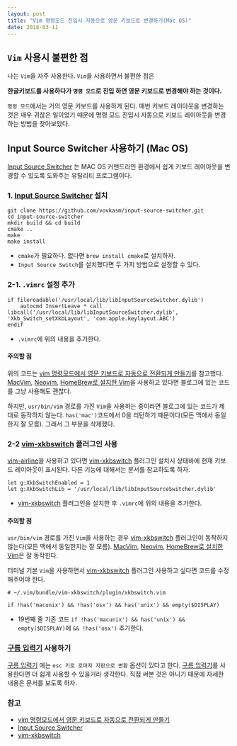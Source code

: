 ```yaml
---
layout: post
title: "Vim 명령모드 진입시 자동으로 영문 키보드로 변경하기(Mac OS)"
date: 2018-03-11
---
```

## `Vim` 사용시 불편한 점
나는 `Vim`을 자주 사용한다. `Vim`을 사용하면서 불편한 점은

**한글키보드를 사용하다가 `명령 모드`로 진입 하면 영문 키보드로 변경해야 하는 것이다.**

`명령 모드`에서는 거의 영문 키보드를 사용하게 된다. 매번 키보드 레이아웃을 변경하는 것은 매우 귀찮은 일이었기 때문에 명령 모드 진입시 자동으로 키보드 레이아웃을 변경하는 방법을 찾아보았다.

## Input Source Switcher 사용하기 (Mac OS)

[Input Source Switcher](https://github.com/vovkasm/input-source-switcher) 는 MAC OS 커맨드라인 환경에서 쉽게 키보드 레이아웃을 변경할 수 있도록 도와주는 유틸리티 프로그램이다.

### 1. [Input Source Switcher](https://github.com/vovkasm/input-source-switcher) 설치

```
git clone https://github.com/vovkasm/input-source-switcher.git
cd input-source-switcher
mkdir build && cd build
cmake ..
make
make install
```
- `cmake`가 필요하다. 없다면 `brew install cmake`로 설치하자.
- `Input Source Switch`를 설치했다면 두 가지 방법으로 설정할 수 있다.

### 2-1. `.vimrc` 설정 추가

```
if filereadable('/usr/local/lib/libInputSourceSwitcher.dylib')
    autocmd InsertLeave * call libcall('/usr/local/lib/libInputSourceSwitcher.dylib', 'Xkb_Switch_setXkbLayout', 'com.apple.keylayout.ABC')
endif
```
- `.vimrc`에 위의 내용을 추가한다.

#### 주의할 점
위의 코드는 [vim 명령모드에서 영문 키보드로 자동으로 전환되게 만들기](https://sangwook.github.io/2015/01/01/vim-insert-mode-keyboard-switch.html)를 참고했다. [MacVim](http://macvim-dev.github.io/macvim/), [Neovim](https://neovim.io/), [HomeBrew로 설치한 Vim](https://brew.sh/)을 사용하고 있다면 블로그에 있는 코드를 그냥 사용해도 괜찮다.

하지만, `usr/bin/vim` 경로를 가진 `Vim`을 사용하는 중이라면 블로그에 있는 코드가 제대로 동작하지 않는다. `has('mac')`코드에서 0을 리턴하기 때문이다(모든 맥에서 동일한지 잘 모름). 그래서 그 부분을 삭제했다.


### 2-2 [vim-xkbswitch](https://vimawesome.com/plugin/vim-xkbswitch) 플러그인 사용
[vim-airline](https://vimawesome.com/plugin/vim-airline-superman)을 사용하고 있다면 [vim-xkbswitch](https://vimawesome.com/plugin/vim-xkbswitch) 플러그인 설치시 상태바에 현재 키보드 레이아웃이 표시된다. 다른 기능에 대해서는 문서를 참고하도록 하자.

```
let g:XkbSwitchEnabled = 1
let g:XkbSwitchLib = '/usr/local/lib/libInputSourceSwitcher.dylib'
```
- [vim-xkbswitch](https://vimawesome.com/plugin/vim-xkbswitch) 플러그인을 설치한 후 `.vimrc`에 위의 내용을 추가한다.


#### 주의할 점
`usr/bin/vim` 경로를 가진 `Vim`을 사용하는 경우 [vim-xkbswitch](https://vimawesome.com/plugin/vim-xkbswitch) 플러그인이 동작하지 않는다(모든 맥에서 동일한지는 잘 모름). [MacVim](http://macvim-dev.github.io/macvim/), [Neovim](https://neovim.io/), [HomeBrew로 설치한 Vim](https://brew.sh/)은 잘 동작한다.

터미널 기본 `Vim`을 사용하면서 [vim-xkbswitch](https://vimawesome.com/plugin/vim-xkbswitch) 플러그인 사용하고 싶다면 코드를 수정해주어야 한다.

```
# ~/.vim/bundle/vim-xkbswitch/plugin/xkbswitch.vim

if !has('macunix') && !has('osx') && has('unix') && empty($DISPLAY)
```
- 19번째 줄 기존 코드 `if !has('macunix') && has('unix') && empty($DISPLAY)`에 `&& !has('osx')` 추가한다.


### [구름 입력기](http://gureum.io/) 사용하기
[구름 입력기](http://gureum.io/) 에는 `esc 키로 로마자 자판으로 변환` 옵션이 있다고 한다. [구름 입력기](http://gureum.io/)를 사용한다면 더 쉽게 사용할 수 있을거라 생각한다. 직접 써본 것은 아니기 때문에 자세한 내용은 문서를 보도록 하자.

### 참고
- [vim 명령모드에서 영문 키보드로 자동으로 전환되게 만들기](https://sangwook.github.io/2015/01/01/vim-insert-mode-keyboard-switch.html)
- [Input Source Switcher](https://github.com/vovkasm/input-source-switcher)
- [vim-xkbswitch](https://vimawesome.com/plugin/vim-xkbswitch)
